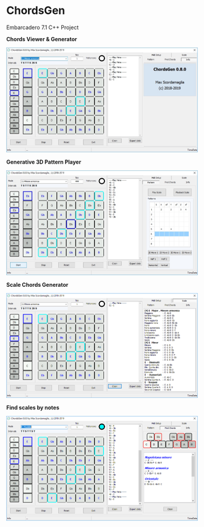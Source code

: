 # ChordsGen
Embarcadero 7.1 C++ Project


<b>Chords Viewer & Generator</b>

![alt text](https://github.com/MaxScorda/ChordsGen_Exe/blob/master/Info/MainInfo.jpg)


<b>Generative 3D Pattern Player</b>

![alt text](https://github.com/MaxScorda/ChordsGen_Exe/blob/master/Info/MainPattern.jpg)



<b>Scale Chords Generator</b>

![alt text](https://github.com/MaxScorda/ChordsGen_Exe/blob/master/Info/MainScale.png)



<b>Find scales by notes</b>

![alt text](https://github.com/MaxScorda/ChordsGen_Exe/blob/master/Info/MainFind.png)
